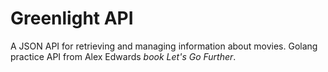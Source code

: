 # Greenlight API
A JSON API for retrieving and managing information about movies. Golang practice API from Alex Edwards *book Let's Go Further*.
